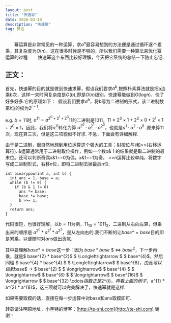 ```yaml
---
layout: post
title: "快速幂"
date: 2020-03-10 
description: "快速幂"
tag: 算法 
---   
```

​　　幂运算是非常常见的一种运算，求$a^{n}$最容易想到的方法便是通过循环逐个累乘，其复杂度为$O(n)$，这在很多时候是不够的，所以我们需要一种算法来优化幂运算的过程
　　快速幂这个东西比较好理解，今天把它系统的总结一下防止忘记.

## 正文：
​首先，快速幂的目的就是做到快速求幂，假设我们要求$a^{b}$,按照朴素算法就是把a连乘b次，这样一来时间复杂度是$O(b)$,即是$O(n)$级别，快速幂能做到$O(logn)$，快了好多好多.
​
它的原理如下：
​
假设我们要求$a^{b}$，将$b$写为二进制的形式，该二进制数第$i$位的权为$2^{i-1}$.

e.g. $b=11$时, $a^{11}=a^{2^{0}+2^{1}+2^{3}}$
​
11的二进制是1011，$11 = 2^{3} \times 1 + 2^{2} \times 0 + 2^{1} \times 1 + 2^{0} \times 1$，因此，我们将$a^{11}$转化为算 $a^{2^{0}} \cdot a^{2^{1}} \cdot a^{2^{3}}$，也就是$a^{1} \cdot a^{2} \cdot a^{8}$ .原来算11次，现在算三次，但是这三项貌似不好求.
​
不急，下面会有详细解释.

​由于是二进制，很自然地想到用位运算这个强大的工具：&(按位与)和>>(右移运算符). &运算通常用于二进制取位操作，例如一个数$x$& 1 的结果就是取二进制的最末位。还可以判断奇偶$x$&1==0为偶，$x$&1==1为奇。 >>$n$运算比较单纯，将数字写成二进制形式，右移$n$位，即将二进制去掉最后$n$位.  
```
int binarypow(int a, int b) {
  int ans = 1, base = a;
  while (b != 0) {
​    if (b & 1 != 0)
​      ans *= base;
​      base *= base;
​      b >>= 1;
  }
  return ans;
}
```
​代码很短，也很好理解，以$b=11$为例，$11_{10}=1011_{2}$，二进制从右向左算，但乘出来的顺序是 $a^{2^{0}} * a^{2^{1}} * a^{2^{3}}$，是从左向右的.我们不断的让$base * =base$目的即是累乘，以便随时对$ans$做出贡献.

​其中要理解$base * =base$这一步：因为 $base * base$ $ $\Longleftrightarrow$ $base^{2}$，下一步再乘，就是$ base^{2} * base^{2}$ $ \Longleftrightarrow $ $ base^{4}$，然后同理 $ base^{4} * base^{4} $ $ \Longleftrightarrow$ $ base^{8}$，由此可以做到$base$ $\longrightarrow$ $ base^{2} $ $ \longrightarrow$ $ base^{4} $ $ \longrightarrow$ $ base^{8} $ $ \longrightarrow$ $ base^{16}$ $ \longrightarrow $ $ base^{32} \cdots$指数正是$2^{i}$，再看上面的例子，$a^{1} * a^{2} * a^{8}$，这三项就可以完美解决了，快速幂就是这样.

如果需要取模的话，直接在每一步运算中对base和ans取模即可.

转载请注明原地址，小黑特的博客：[http://te-shi.com](http://te-shi.com) 谢谢！